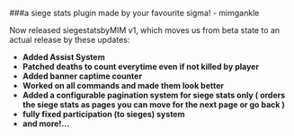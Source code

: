 ###a siege stats plugin made by your favourite sigma! - mimgankle

Now released siegestatsbyMIM v1, which moves us from beta state to an actual release by these updates:
- **Added Assist System**
- **Patched deaths to count everytime even if not killed by player**
- **Added banner captime counter**
- **Worked on all commands and made them look better**
- **Added a configurable pagination system for siege stats only ( orders the siege stats as pages you can move for the next page or go back )**
- **fully fixed participation (to sieges) system**
- **and more!...**
